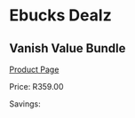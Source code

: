 
# Ebucks Dealz
## Vanish Value Bundle
[Product Page](https://www.ebucks.com/web/shop/productSelected.do?prodId=386258757&catId=909917204)

Price: R359.00

Savings: 


	